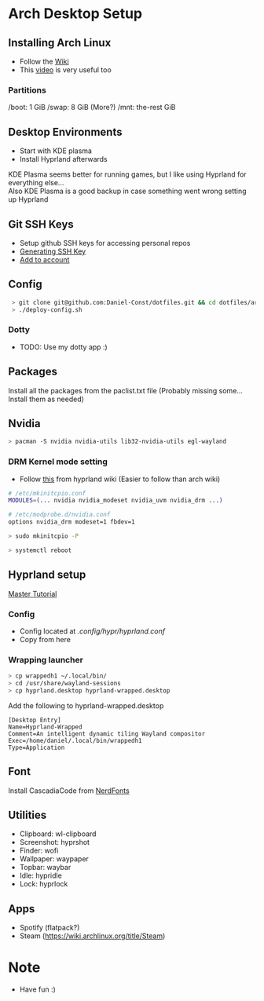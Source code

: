 # Arch Desktop Setup

## Installing Arch Linux

- Follow the [Wiki](https://wiki.archlinux.org/title/installation_guide)
- This [video](https://www.youtube.com/watch?v=68z11VAYMS8) is very useful too

### Partitions

/boot: 1 GiB
/swap: 8 GiB (More?)
/mnt:  the-rest GiB

## Desktop Environments

- Start with KDE plasma
- Install Hyprland afterwards

KDE Plasma seems better for running games, but I like using Hyprland for everything else...  
Also KDE Plasma is a good backup in case something went wrong setting up Hyprland

## Git SSH Keys

- Setup github SSH keys for accessing personal repos
- [Generating SSH Key](https://docs.github.com/en/authentication/connecting-to-github-with-ssh/generating-a-new-ssh-key-and-adding-it-to-the-ssh-agent)
- [Add to account](https://docs.github.com/en/authentication/connecting-to-github-with-ssh/adding-a-new-ssh-key-to-your-github-account)

## Config

```bash
 > git clone git@github.com:Daniel-Const/dotfiles.git && cd dotfiles/arch-desktop
 > ./deploy-config.sh  

```
### Dotty
- TODO: Use my dotty app :) 

## Packages

Install all the packages from the paclist.txt file
(Probably missing some... Install them as needed)

## Nvidia

```bash
> pacman -S nvidia nvidia-utils lib32-nvidia-utils egl-wayland
```

### DRM Kernel mode setting

- Follow [this](https://wiki.hyprland.org/Nvidia/) from hyprland wiki (Easier to follow than arch wiki)

```bash
# /etc/mkinitcpio.conf
MODULES=(... nvidia nvidia_modeset nvidia_uvm nvidia_drm ...)

# /etc/modprobe.d/nvidia.conf
options nvidia_drm modeset=1 fbdev=1

> sudo mkinitcpio -P

> systemctl reboot
```

## Hyprland setup

[Master Tutorial](https://wiki.hyprland.org/Getting-Started/Master-Tutorial/)

### Config

- Config located at *.config/hypr/hyprland.conf*
- Copy from here

### Wrapping launcher 

```bash
> cp wrappedh1 ~/.local/bin/ 
> cd /usr/share/wayland-sessions
> cp hyprland.desktop hyprland-wrapped.desktop
```

Add the following to hyprland-wrapped.desktop

```text
[Desktop Entry]
Name=Hyprland-Wrapped
Comment=An intelligent dynamic tiling Wayland compositor
Exec=/home/daniel/.local/bin/wrappedh1
Type=Application
```

## Font

Install CascadiaCode from [NerdFonts](https://www.nerdfonts.com/)

## Utilities

- Clipboard: wl-clipboard
- Screenshot: hyprshot
- Finder: wofi
- Wallpaper: waypaper
- Topbar: waybar
- Idle: hypridle
- Lock: hyprlock

## Apps 

- Spotify (flatpack?)
- Steam (https://wiki.archlinux.org/title/Steam)

# Note
- Have fun :)  
